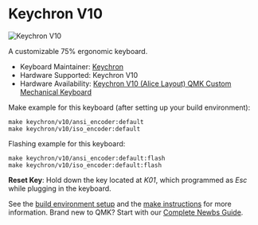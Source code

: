 # Keychron V10

![Keychron V10](https://imgur.com/Dh1WLdD)

A customizable 75% ergonomic keyboard.

* Keyboard Maintainer: [Keychron](https://github.com/keychron)
* Hardware Supported: Keychron V10
* Hardware Availability: [Keychron V10 (Alice Layout) QMK Custom Mechanical Keyboard](https://www.keychron.com/products/keychron-v10-alice-layout-qmk-custom-mechanical-keyboard)

Make example for this keyboard (after setting up your build environment):

    make keychron/v10/ansi_encoder:default
    make keychron/v10/iso_encoder:default

Flashing example for this keyboard:

    make keychron/v10/ansi_encoder:default:flash
    make keychron/v10/iso_encoder:default:flash

**Reset Key**: Hold down the key located at *K01*, which programmed as *Esc* while plugging in the keyboard.

See the [build environment setup](https://docs.qmk.fm/#/getting_started_build_tools) and the [make instructions](https://docs.qmk.fm/#/getting_started_make_guide) for more information. Brand new to QMK? Start with our [Complete Newbs Guide](https://docs.qmk.fm/#/newbs).
